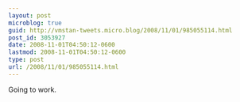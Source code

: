 ```yaml
---
layout: post
microblog: true
guid: http://vmstan-tweets.micro.blog/2008/11/01/985055114.html
post_id: 3053927
date: 2008-11-01T04:50:12-0600
lastmod: 2008-11-01T04:50:12-0600
type: post
url: /2008/11/01/985055114.html
---
```

Going to work.
